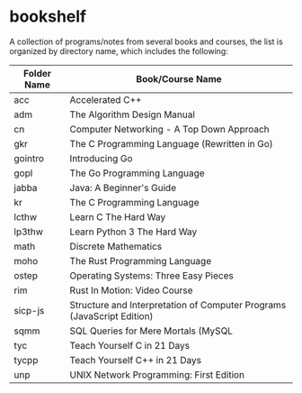 # bookshelf
A collection of programs/notes from several books and courses, the list is organized by directory name, which includes the following:

| Folder Name | Book/Course Name |
| ----------- | ---------------- |
| acc         | Accelerated C++  |
| adm         | The Algorithm Design Manual |
| cn          | Computer Networking - A Top Down Approach |
| gkr         | The C Programming Language (Rewritten in Go) |
| gointro     | Introducing Go |
| gopl        | The Go Programming Language |
| jabba       | Java: A Beginner's Guide |
| kr          | The C Programming Language |
| lcthw       | Learn C The Hard Way |
| lp3thw      | Learn Python 3 The Hard Way |
| math        | Discrete Mathematics |
| moho        | The Rust Programming Language |
| ostep       | Operating Systems: Three Easy Pieces |
| rim         | Rust In Motion: Video Course |
| sicp-js     | Structure and Interpretation of Computer Programs (JavaScript Edition) |
| sqmm        | SQL Queries for Mere Mortals (MySQL |
| tyc         | Teach Yourself C in 21 Days |
| tycpp       | Teach Yourself C++ in 21 Days |
| unp         | UNIX Network Programming: First Edition |
